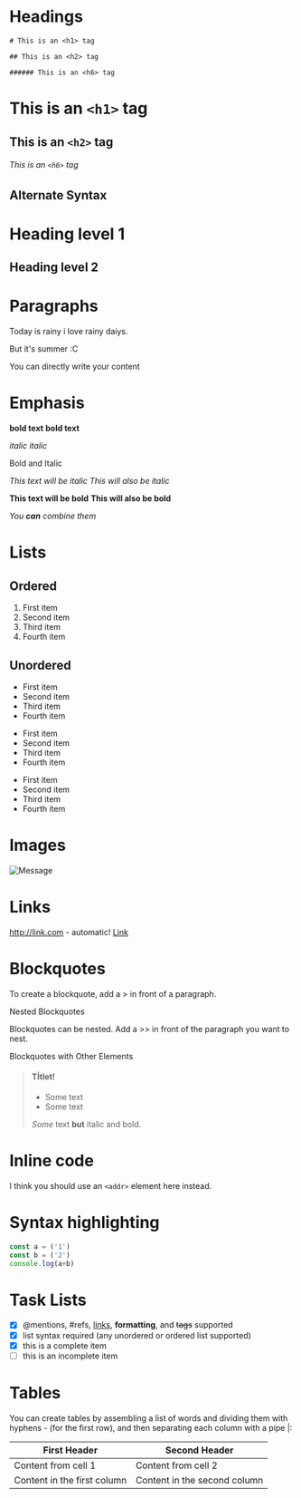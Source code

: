 # Headings

`# This is an <h1> tag`

`## This is an <h2> tag`

`###### This is an <h6> tag`
  
# This is an `<h1>` tag
## This is an `<h2>` tag
###### This is an `<h6>` tag

## Alternate Syntax

Heading level 1
===============

Heading level 2
---------------

# Paragraphs

Today is rainy i love rainy daiys.

But it's summer :C

You can directly write your content

# Emphasis

**bold text**
__bold text__

*italic*
_italic_

Bold and Italic

*This text will be italic*
_This will also be italic_

**This text will be bold**
__This will also be bold__

_You **can** combine them_


# Lists

## Ordered

1. First item
2. Second item
3. Third item
4. Fourth item

## Unordered

- First item
- Second item
- Third item
- Fourth item

* First item
* Second item
* Third item
* Fourth item

+ First item
+ Second item
+ Third item
+ Fourth item

# Images

![Message](https://cdn4.iconfinder.com/data/icons/logos-and-brands/512/91_Discord_logo_logos-512.png)

# Links

http://link.com - automatic!
[Link](http://link.com)

# Blockquotes

To create a blockquote, add a > in front of a paragraph.

Nested Blockquotes

Blockquotes can be nested. Add a >> in front of the paragraph you want to nest.

Blockquotes with Other Elements

> #### Tİtlet!
>
> - Some text
> - Some text
>
>  *Some* text **but** italic and bold.

# Inline code


I think you should use an
`<addr>` element here instead.

# Syntax highlighting

```javascript
const a = ('1')
const b = ('2')
console.log(a+b)
```

# Task Lists

- [x] @mentions, #refs, [links](), **formatting**, and <del>tags</del> supported
- [x] list syntax required (any unordered or ordered list supported)
- [x] this is a complete item
- [ ] this is an incomplete item

# Tables

You can create tables by assembling a list of words and dividing them with hyphens - (for the first row), and then separating each column with a pipe |:

First Header | Second Header
------------ | -------------
Content from cell 1 | Content from cell 2
Content in the first column | Content in the second column
